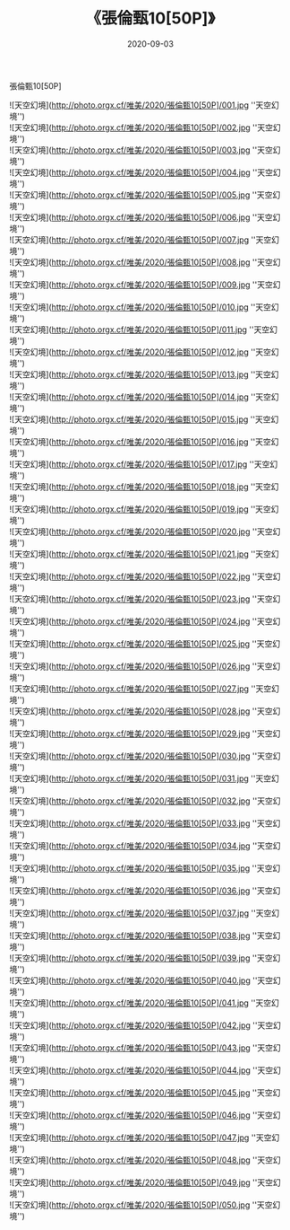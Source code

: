 ﻿---
layout: post
title:  《張倫甄10[50P]》
date:   2020-09-03
img: http://photo.orgx.cf/唯美/2020/張倫甄10[50P]/000.jpg
categories: [美女, 清纯, 唯美]
---

張倫甄10[50P]



![天空幻境](http://photo.orgx.cf/唯美/2020/張倫甄10[50P]/001.jpg ''天空幻境'') <br>
![天空幻境](http://photo.orgx.cf/唯美/2020/張倫甄10[50P]/002.jpg ''天空幻境'') <br>
![天空幻境](http://photo.orgx.cf/唯美/2020/張倫甄10[50P]/003.jpg ''天空幻境'') <br>
![天空幻境](http://photo.orgx.cf/唯美/2020/張倫甄10[50P]/004.jpg ''天空幻境'') <br>
![天空幻境](http://photo.orgx.cf/唯美/2020/張倫甄10[50P]/005.jpg ''天空幻境'') <br>
![天空幻境](http://photo.orgx.cf/唯美/2020/張倫甄10[50P]/006.jpg ''天空幻境'') <br>
![天空幻境](http://photo.orgx.cf/唯美/2020/張倫甄10[50P]/007.jpg ''天空幻境'') <br>
![天空幻境](http://photo.orgx.cf/唯美/2020/張倫甄10[50P]/008.jpg ''天空幻境'') <br>
![天空幻境](http://photo.orgx.cf/唯美/2020/張倫甄10[50P]/009.jpg ''天空幻境'') <br>
![天空幻境](http://photo.orgx.cf/唯美/2020/張倫甄10[50P]/010.jpg ''天空幻境'') <br>
![天空幻境](http://photo.orgx.cf/唯美/2020/張倫甄10[50P]/011.jpg ''天空幻境'') <br>
![天空幻境](http://photo.orgx.cf/唯美/2020/張倫甄10[50P]/012.jpg ''天空幻境'') <br>
![天空幻境](http://photo.orgx.cf/唯美/2020/張倫甄10[50P]/013.jpg ''天空幻境'') <br>
![天空幻境](http://photo.orgx.cf/唯美/2020/張倫甄10[50P]/014.jpg ''天空幻境'') <br>
![天空幻境](http://photo.orgx.cf/唯美/2020/張倫甄10[50P]/015.jpg ''天空幻境'') <br>
![天空幻境](http://photo.orgx.cf/唯美/2020/張倫甄10[50P]/016.jpg ''天空幻境'') <br>
![天空幻境](http://photo.orgx.cf/唯美/2020/張倫甄10[50P]/017.jpg ''天空幻境'') <br>
![天空幻境](http://photo.orgx.cf/唯美/2020/張倫甄10[50P]/018.jpg ''天空幻境'') <br>
![天空幻境](http://photo.orgx.cf/唯美/2020/張倫甄10[50P]/019.jpg ''天空幻境'') <br>
![天空幻境](http://photo.orgx.cf/唯美/2020/張倫甄10[50P]/020.jpg ''天空幻境'') <br>
![天空幻境](http://photo.orgx.cf/唯美/2020/張倫甄10[50P]/021.jpg ''天空幻境'') <br>
![天空幻境](http://photo.orgx.cf/唯美/2020/張倫甄10[50P]/022.jpg ''天空幻境'') <br>
![天空幻境](http://photo.orgx.cf/唯美/2020/張倫甄10[50P]/023.jpg ''天空幻境'') <br>
![天空幻境](http://photo.orgx.cf/唯美/2020/張倫甄10[50P]/024.jpg ''天空幻境'') <br>
![天空幻境](http://photo.orgx.cf/唯美/2020/張倫甄10[50P]/025.jpg ''天空幻境'') <br>
![天空幻境](http://photo.orgx.cf/唯美/2020/張倫甄10[50P]/026.jpg ''天空幻境'') <br>
![天空幻境](http://photo.orgx.cf/唯美/2020/張倫甄10[50P]/027.jpg ''天空幻境'') <br>
![天空幻境](http://photo.orgx.cf/唯美/2020/張倫甄10[50P]/028.jpg ''天空幻境'') <br>
![天空幻境](http://photo.orgx.cf/唯美/2020/張倫甄10[50P]/029.jpg ''天空幻境'') <br>
![天空幻境](http://photo.orgx.cf/唯美/2020/張倫甄10[50P]/030.jpg ''天空幻境'') <br>
![天空幻境](http://photo.orgx.cf/唯美/2020/張倫甄10[50P]/031.jpg ''天空幻境'') <br>
![天空幻境](http://photo.orgx.cf/唯美/2020/張倫甄10[50P]/032.jpg ''天空幻境'') <br>
![天空幻境](http://photo.orgx.cf/唯美/2020/張倫甄10[50P]/033.jpg ''天空幻境'') <br>
![天空幻境](http://photo.orgx.cf/唯美/2020/張倫甄10[50P]/034.jpg ''天空幻境'') <br>
![天空幻境](http://photo.orgx.cf/唯美/2020/張倫甄10[50P]/035.jpg ''天空幻境'') <br>
![天空幻境](http://photo.orgx.cf/唯美/2020/張倫甄10[50P]/036.jpg ''天空幻境'') <br>
![天空幻境](http://photo.orgx.cf/唯美/2020/張倫甄10[50P]/037.jpg ''天空幻境'') <br>
![天空幻境](http://photo.orgx.cf/唯美/2020/張倫甄10[50P]/038.jpg ''天空幻境'') <br>
![天空幻境](http://photo.orgx.cf/唯美/2020/張倫甄10[50P]/039.jpg ''天空幻境'') <br>
![天空幻境](http://photo.orgx.cf/唯美/2020/張倫甄10[50P]/040.jpg ''天空幻境'') <br>
![天空幻境](http://photo.orgx.cf/唯美/2020/張倫甄10[50P]/041.jpg ''天空幻境'') <br>
![天空幻境](http://photo.orgx.cf/唯美/2020/張倫甄10[50P]/042.jpg ''天空幻境'') <br>
![天空幻境](http://photo.orgx.cf/唯美/2020/張倫甄10[50P]/043.jpg ''天空幻境'') <br>
![天空幻境](http://photo.orgx.cf/唯美/2020/張倫甄10[50P]/044.jpg ''天空幻境'') <br>
![天空幻境](http://photo.orgx.cf/唯美/2020/張倫甄10[50P]/045.jpg ''天空幻境'') <br>
![天空幻境](http://photo.orgx.cf/唯美/2020/張倫甄10[50P]/046.jpg ''天空幻境'') <br>
![天空幻境](http://photo.orgx.cf/唯美/2020/張倫甄10[50P]/047.jpg ''天空幻境'') <br>
![天空幻境](http://photo.orgx.cf/唯美/2020/張倫甄10[50P]/048.jpg ''天空幻境'') <br>
![天空幻境](http://photo.orgx.cf/唯美/2020/張倫甄10[50P]/049.jpg ''天空幻境'') <br>
![天空幻境](http://photo.orgx.cf/唯美/2020/張倫甄10[50P]/050.jpg ''天空幻境'') <br>